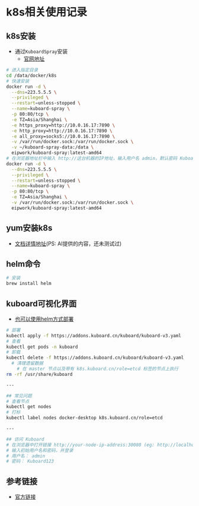 # k8s相关使用记录

## k8s安装

- 通过`KuboardSpray`安装
  - [官网地址](https://kuboard-spray.cn/)

```bash
# 进入指定目录
cd /data/docker/k8s
# 快速安装
docker run -d \
  --dns=223.5.5.5 \
  --privileged \
  --restart=unless-stopped \
  --name=kuboard-spray \
  -p 80:80/tcp \
  -e TZ=Asia/Shanghai \
  -e https_proxy=http://10.0.16.17:7890 \
  -e http_proxy=http://10.0.16.17:7890 \
  -e all_proxy=socks5://10.0.16.17:7890 \
  -v /var/run/docker.sock:/var/run/docker.sock \
  -v ~/kuboard-spray-data:/data \
  eipwork/kuboard-spray:latest-amd64
# 在浏览器地址栏中输入 http://这台机器的IP地址，输入用户名 admin，默认密码 Kuboard123
docker run -d \
  --dns=223.5.5.5 \
  --privileged \
  --restart=unless-stopped \
  --name=kuboard-spray \
  -p 80:80/tcp \
  -e TZ=Asia/Shanghai \
  -v /var/run/docker.sock:/var/run/docker.sock \
  eipwork/kuboard-spray:latest-amd64
```

## yum安装k8s

- [文档详情地址](./docs/temp/yum安装k8s.md)(PS: AI提供的内容，还未测试过)

## helm命令

```bash
# 安装
brew install helm
```

## kuboard可视化界面

- [也可以使用helm方式部署](./kuboard/doc.md)

```bash
# 部署
kubectl apply -f https://addons.kuboard.cn/kuboard/kuboard-v3.yaml
# 查看
kubectl get pods -n kuboard
# 卸载
kubectl delete -f https://addons.kuboard.cn/kuboard/kuboard-v3.yaml
  # 清理遗留数据
    # 在 master 节点以及带有 k8s.kuboard.cn/role=etcd 标签的节点上执行
rm -rf /usr/share/kuboard

---

## 常见问题
# 查看节点
kubectl get nodes
# 打标
kubectl label nodes docker-desktop k8s.kuboard.cn/role=etcd

---

## 访问 Kuboard
# 在浏览器中打开链接 http://your-node-ip-address:30080 (eg: http://localhost:30080)
# 输入初始用户名和密码，并登录
# 用户名： admin
# 密码： Kuboard123
```

## 参考链接

- [官方链接](https://kuboard.cn/install/v3/install-in-k8s.html#%E5%AE%89%E8%A3%85)
  